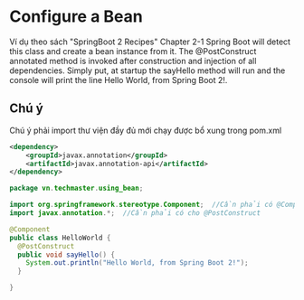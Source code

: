 # Configure a Bean

Ví dụ theo sách "SpringBoot 2 Recipes" Chapter 2-1
Spring Boot will detect this class and create a bean instance from it. The @PostConstruct annotated method is invoked after construction and injection of all dependencies. Simply put, at startup the sayHello method will run and the console will print the line Hello World, from Spring Boot 2!.


## Chú ý
Chú ý phải import thư viện đầy đủ mới chạy được
bổ xung trong pom.xml
```xml
<dependency>
	<groupId>javax.annotation</groupId>
	<artifactId>javax.annotation-api</artifactId>  		
</dependency>
```

```java
package vn.techmaster.using_bean;

import org.springframework.stereotype.Component;  //Cần phải có @Component
import javax.annotation.*;  //Cần phải có cho @PostConstruct

@Component
public class HelloWorld {
  @PostConstruct
  public void sayHello() {
    System.out.println("Hello World, from Spring Boot 2!");
  }

}
```